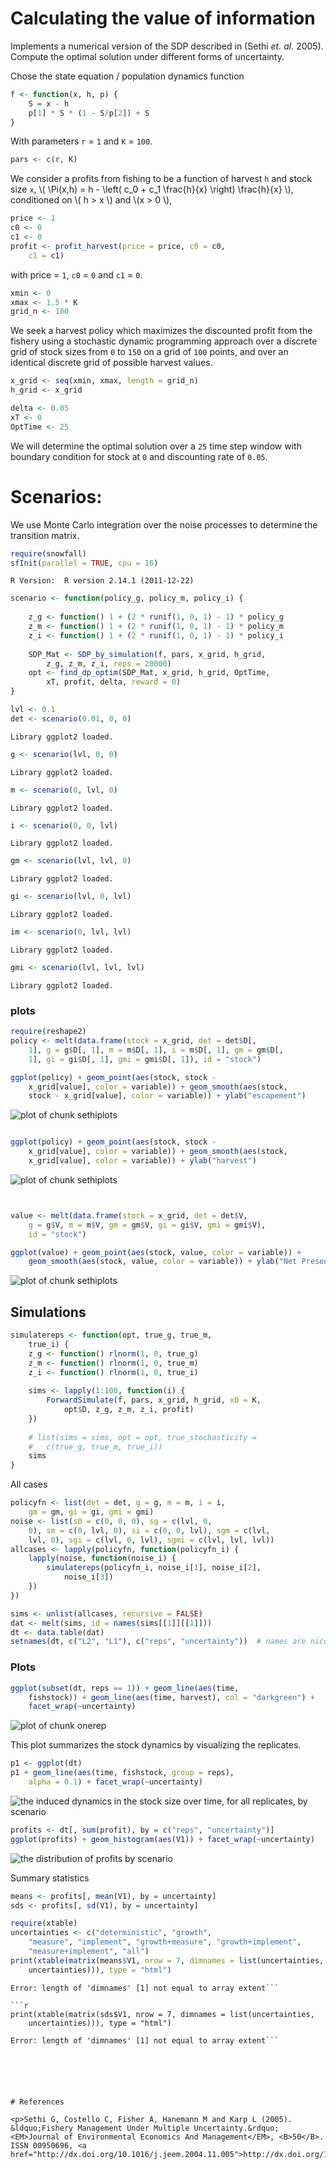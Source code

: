






# Calculating the value of information

 Implements a numerical version of the SDP described in (Sethi _et. al._ 2005).
 Compute the optimal solution under different forms of uncertainty.   




Chose the state equation / population dynamics function



```r
f <- function(x, h, p) {
    S = x - h
    p[1] * S * (1 - S/p[2]) + S
}
```




With parameters `r` = `1` and `K` = `100`.



```r
pars <- c(r, K)
```




We consider a profits from fishing to be a function of harvest `h` and stock size `x`,  \\( \Pi(x,h) = h - \left( c_0  + c_1 \frac{h}{x} \right) \frac{h}{x} \\), conditioned on \\( h > x \\) and \\(x > 0 \\),



```r
price <- 1
c0 <- 0
c1 <- 0
profit <- profit_harvest(price = price, c0 = c0, 
    c1 = c1)
```




with price = `1`, `c0` = `0` and `c1` = `0`. 




```r
xmin <- 0
xmax <- 1.5 * K
grid_n <- 100
```




We seek a harvest policy which maximizes the discounted profit from the fishery using a stochastic dynamic programming approach over a discrete grid of stock sizes from `0` to `150` on a grid of `100` points, and over an identical discrete grid of possible harvest values.  




```r
x_grid <- seq(xmin, xmax, length = grid_n)
h_grid <- x_grid
```







```r
delta <- 0.05
xT <- 0
OptTime <- 25
```




We will determine the optimal solution over a `25` time step window with boundary condition for stock at `0` and discounting rate of `0.05`.  

# Scenarios: 

We use Monte Carlo integration over the noise processes to determine the transition matrix.  



```r
require(snowfall)
sfInit(parallel = TRUE, cpu = 16)
```

```
R Version:  R version 2.14.1 (2011-12-22) 

```







```r
scenario <- function(policy_g, policy_m, policy_i) {
    
    z_g <- function() 1 + (2 * runif(1, 0, 1) - 1) * policy_g
    z_m <- function() 1 + (2 * runif(1, 0, 1) - 1) * policy_m
    z_i <- function() 1 + (2 * runif(1, 0, 1) - 1) * policy_i
    
    SDP_Mat <- SDP_by_simulation(f, pars, x_grid, h_grid, 
        z_g, z_m, z_i, reps = 20000)
    opt <- find_dp_optim(SDP_Mat, x_grid, h_grid, OptTime, 
        xT, profit, delta, reward = 0)
}
```






```r
lvl <- 0.1
det <- scenario(0.01, 0, 0)
```

```
Library ggplot2 loaded.
```

```r
g <- scenario(lvl, 0, 0)
```

```
Library ggplot2 loaded.
```

```r
m <- scenario(0, lvl, 0)
```

```
Library ggplot2 loaded.
```

```r
i <- scenario(0, 0, lvl)
```

```
Library ggplot2 loaded.
```

```r
gm <- scenario(lvl, lvl, 0)
```

```
Library ggplot2 loaded.
```

```r
gi <- scenario(lvl, 0, lvl)
```

```
Library ggplot2 loaded.
```

```r
im <- scenario(0, lvl, lvl)
```

```
Library ggplot2 loaded.
```

```r
gmi <- scenario(lvl, lvl, lvl)
```

```
Library ggplot2 loaded.
```





### plots



```r
require(reshape2)
policy <- melt(data.frame(stock = x_grid, det = det$D[, 
    1], g = g$D[, 1], m = m$D[, 1], i = m$D[, 1], gm = gm$D[, 
    1], gi = gi$D[, 1], gmi = gmi$D[, 1]), id = "stock")

ggplot(policy) + geom_point(aes(stock, stock - 
    x_grid[value], color = variable)) + geom_smooth(aes(stock, 
    stock - x_grid[value], color = variable)) + ylab("escapement")
```

![plot of chunk sethiplots](http://farm8.staticflickr.com/7261/7415817902_8a7ce52dd2_o.png) 

```r

ggplot(policy) + geom_point(aes(stock, stock - 
    x_grid[value], color = variable)) + geom_smooth(aes(stock, 
    x_grid[value], color = variable)) + ylab("harvest")
```

![plot of chunk sethiplots](http://farm6.staticflickr.com/5455/7415818268_cebd418b65_o.png) 

```r


value <- melt(data.frame(stock = x_grid, det = det$V, 
    g = g$V, m = m$V, gm = gm$V, gi = gi$V, gmi = gmi$V), 
    id = "stock")

ggplot(value) + geom_point(aes(stock, value, color = variable)) + 
    geom_smooth(aes(stock, value, color = variable)) + ylab("Net Present Value")
```

![plot of chunk sethiplots](http://farm9.staticflickr.com/8143/7415818718_08068f6932_o.png) 


## Simulations



```r
simulatereps <- function(opt, true_g, true_m, 
    true_i) {
    z_g <- function() rlnorm(1, 0, true_g)
    z_m <- function() rlnorm(1, 0, true_m)
    z_i <- function() rlnorm(1, 0, true_i)
    
    sims <- lapply(1:100, function(i) {
        ForwardSimulate(f, pars, x_grid, h_grid, x0 = K, 
            opt$D, z_g, z_m, z_i, profit)
    })
    
    # list(sims = sims, opt = opt, true_stochasticity =
    #   c(true_g, true_m, true_i))
    sims
}
```





All cases



```r
policyfn <- list(det = det, g = g, m = m, i = i, 
    gm = gm, gi = gi, gmi = gmi)
noise <- list(s0 = c(0, 0, 0), sg = c(lvl, 0, 
    0), sm = c(0, lvl, 0), si = c(0, 0, lvl), sgm = c(lvl, 
    lvl, 0), sgi = c(lvl, 0, lvl), sgmi = c(lvl, lvl, lvl))
allcases <- lapply(policyfn, function(policyfn_i) {
    lapply(noise, function(noise_i) {
        simulatereps(policyfn_i, noise_i[1], noise_i[2], 
            noise_i[3])
    })
})
```






```r
sims <- unlist(allcases, recursive = FALSE)
dat <- melt(sims, id = names(sims[[1]][[1]]))
dt <- data.table(dat)
setnames(dt, c("L2", "L1"), c("reps", "uncertainty"))  # names are nice
```





### Plots 




```r
ggplot(subset(dt, reps == 1)) + geom_line(aes(time, 
    fishstock)) + geom_line(aes(time, harvest), col = "darkgreen") + 
    facet_wrap(~uncertainty)
```

![plot of chunk onerep](http://farm8.staticflickr.com/7266/7415825718_b52a7acc4d_o.png) 


This plot summarizes the stock dynamics by visualizing the replicates.



```r
p1 <- ggplot(dt)
p1 + geom_line(aes(time, fishstock, group = reps), 
    alpha = 0.1) + facet_wrap(~uncertainty)
```

![the induced dynamics in the stock size over time, for all replicates, by scenario](http://farm6.staticflickr.com/5197/7415831018_e4f7b36dd6_o.png) 





```r
profits <- dt[, sum(profit), by = c("reps", "uncertainty")]
ggplot(profits) + geom_histogram(aes(V1)) + facet_wrap(~uncertainty)
```

![the distribution of profits by scenario](http://farm6.staticflickr.com/5075/7415834216_c6bce3e201_o.png) 


Summary statistics 



```r
means <- profits[, mean(V1), by = uncertainty]
sds <- profits[, sd(V1), by = uncertainty]
```






```r
require(xtable)
uncertainties <- c("deterministic", "growth", 
    "measure", "implement", "growth+measure", "growth+implement", 
    "measure+implement", "all")
print(xtable(matrix(means$V1, nrow = 7, dimnames = list(uncertainties, 
    uncertainties))), type = "html")
```

```
Error: length of 'dimnames' [1] not equal to array extent```

```r
print(xtable(matrix(sds$V1, nrow = 7, dimnames = list(uncertainties, 
    uncertainties))), type = "html")
```

```
Error: length of 'dimnames' [1] not equal to array extent```






# References

<p>Sethi G, Costello C, Fisher A, Hanemann M and Karp L (2005).
&ldquo;Fishery Management Under Multiple Uncertainty.&rdquo;
<EM>Journal of Environmental Economics And Management</EM>, <B>50</B>.
ISSN 00950696, <a href="http://dx.doi.org/10.1016/j.jeem.2004.11.005">http://dx.doi.org/10.1016/j.jeem.2004.11.005</a>.


